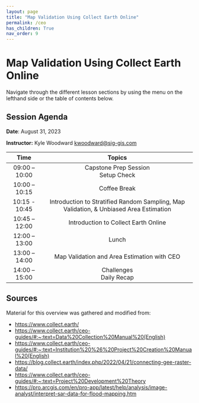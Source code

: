 ```yaml
---
layout: page
title: "Map Validation Using Collect Earth Online"
permalink: /ceo
has_children: True
nav_order: 9
---
```


# Map Validation Using Collect Earth Online
Navigate through the different lesson sections by using the menu on the lefthand side or the table of contents below.

## Session Agenda
**Date**: August 31, 2023   

**Instructor:** Kyle Woodward
kwoodward@sig-gis.com

|Time           |  Topics       |
|:-------------:|:-------------:|
| 09:00 – 10:00 | Capstone Prep Session <br> Setup Check         |
| 10:00 – 10:15 | Coffee Break                                   |
| 10:15 - 10:45 | Introduction to Stratified Random Sampling, Map Validation, & Unbiased Area Estimation | 
| 10:45 – 12:00 | Introduction to Collect Earth Online           |
| 12:00 – 13:00 | Lunch                                          |
| 13:00 – 14:00 | Map Validation and Area Estimation with CEO    |
| 14:00 – 15:00 | Challenges <br> Daily Recap                    |

## Sources 
Material for this overview was gathered and modified from:

* https://www.collect.earth/
* https://www.collect.earth/ceo-guides/#:~:text=Data%20Collection%20Manual%20(English)
* https://www.collect.earth/ceo-guides/#:~:text=Institution%20%26%20Project%20Creation%20Manual%20(English)
* https://blog.collect.earth/index.php/2022/04/21/connecting-gee-raster-data/
* https://www.collect.earth/ceo-guides/#:~:text=Project%20Development%20Theory
* https://pro.arcgis.com/en/pro-app/latest/help/analysis/image-analyst/interpret-sar-data-for-flood-mapping.htm